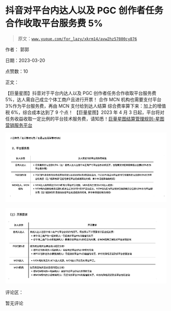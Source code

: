 # 抖音对平台内达人以及 PGC 创作者任务合作收取平台服务费 5%

> 原文：[`www.yuque.com/for_lazy/xkrm14/avw2hz57800cy876`](https://www.yuque.com/for_lazy/xkrm14/avw2hz57800cy876)

作者： 郭郭

日期：2023-03-20

点赞数：10

正文：

【巨量星图】抖音对于平台内达人以及 PGC 创作者任务合作收取平台服务费 5%，达人需自己成立个体工商户且进行开票！ 合作 MCN 机构也需要支付平台 3%作为平台服务费，再由 MCN 支付给到达人结算 综合费率算下来：加上的增值税 6%，综合成本达到了 9 个点！ 【巨量星图】2023 年 4 月 3 日起，平台将对任务收益收取一定比例的平台技术服务费，请知悉！[巨量星图结算管理规则-星图营销服务平台](https://www.xingtu.cn/help-center/author/133057)

![](img/9e5986f04488edbbbdf2780a37e6ffc1.png)  

![](img/b6bc0f83186aca10a260c1e33c378708.png)  

评论区：

暂无评论



